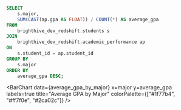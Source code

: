 ```sql average_gpa_by_major
SELECT 
    s.major,
    SUM(CAST(ap.gpa AS FLOAT)) / COUNT(*) AS average_gpa
FROM 
    brighthive_dev_redshift.students s
JOIN 
    brighthive_dev_redshift.academic_performance ap
ON 
    s.student_id = ap.student_id
GROUP BY 
    s.major
ORDER BY 
    average_gpa DESC;
```

<BarChart
    data={average_gpa_by_major}
    x=major
    y=average_gpa
    labels=true
    title="Average GPA by Major"
    colorPalette={["#1f77b4", "#ff7f0e", "#2ca02c"]}
/>
